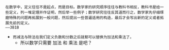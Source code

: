 ```
在数学中，定义往往不是起点，而是目标。数学家的研究顺序往往与教科书相反，教科书是给一些定义，列一堆定理并作证明，然后举一些例子；数学研究往往反其道而行之，数学家先仔细琢磨特殊的问题再拓展到一般问题，然后提出一些普遍适用的构造，最后才会写出新的定义或者拓展先前的定义。                                                                                                     ——3B1B
```

- `而减法与除法在我们定义负数和分数之后就都可以替换为加法和乘法了。`
    - 所以数学只需要 加法 和 乘法 是吧？


